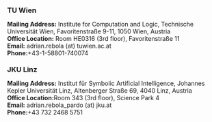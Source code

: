 <h3 style="margin: 20px 0px 10px;">TU Wien</h3>

<p>
<strong>Mailing Address:</strong> Institute for Computation and Logic, Technische Universität Wien, Favoritenstraße 9-11, 1050 Wien, Austria
<br />
<strong>Office Location:</strong>  Room HE0316 (3rd floor), Favoritenstraße 11</a>
<br />
<strong>Email:</strong> <email>adrian.rebola (at) tuwien.ac.at</email>
<br />
<strong>Phone:</strong>+43-1-58801-740074</p>

<h3 style="margin: 20px 0px 10px;">JKU Linz</h3>

<p>
<strong>Mailing Address:</strong> Institut für Symbolic Artificial Intelligence, Johannes Kepler Universität Linz, Altenberger Straße 69, 4040 Linz, Austria
<br />
<strong>Office Location:</strong>Room 343 (3rd floor), Science Park 4</a>
<br />
<strong>Email:</strong> <email>adrian.rebola_pardo (at) jku.at</email>
<br />
<strong>Phone:</strong>+43 732 2468 5751</p>
